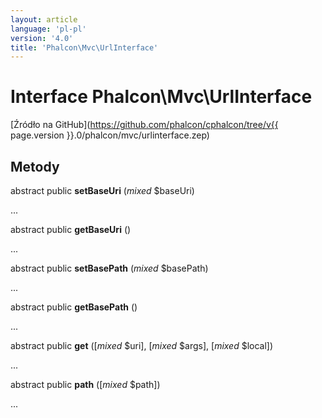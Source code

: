 ```yaml
---
layout: article
language: 'pl-pl'
version: '4.0'
title: 'Phalcon\Mvc\UrlInterface'
---
```

# Interface **Phalcon\Mvc\UrlInterface**

[Źródło na GitHub](https://github.com/phalcon/cphalcon/tree/v{{ page.version }}.0/phalcon/mvc/urlinterface.zep)

## Metody

abstract public **setBaseUri** (*mixed* $baseUri)

...

abstract public **getBaseUri** ()

...

abstract public **setBasePath** (*mixed* $basePath)

...

abstract public **getBasePath** ()

...

abstract public **get** ([*mixed* $uri], [*mixed* $args], [*mixed* $local])

...

abstract public **path** ([*mixed* $path])

...
